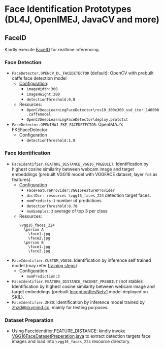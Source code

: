 # Face Identification Prototypes (DL4J, OpenIMEJ, JavaCV and more)

## FaceID
Kindly execute [FaceID](https://github.com/skymindglobal/faceverification-java/blob/master/src/main/java/com/skymindglobal/faceverification/FaceID.java) for realtime inferencing.

### Face Detection
- `FaceDetector.OPENCV_DL_FACEDETECTOR` (default): OpenCV with prebuilt caffe face detection model
  - [Configuration](https://github.com/skymindglobal/faceverification-java/blob/master/src/main/java/com/skymindglobal/faceverification/FaceID.java#L151):
    - `imageWidth:300`
    - `imageHeight:300`
    - `detectionThreshold:0.8`
  - Resources:
    - `OpenCVDeepLearningFaceDetector\res10_300x300_ssd_iter_140000.caffemodel`
    - `OpenCVDeepLearningFaceDetector\deploy.prototxt`
- `FaceDetector.OPENIMAJ_FKE_FACEDETECTOR`: OpenIMAJ's FKEFaceDetector
  - Configuration
    - `detectionThreshold:1.0`

### Face Identification
- `FaceIdentifier.FEATURE_DISTANCE_VGG16_PREBUILT`: Identification by highest cosine similarity between webcam image and target embeddings (prebuilt VGG16 model with VGGFACE dataset, layer `fc8` as features).
  - [Configuration](https://github.com/skymindglobal/faceverification-java/blob/master/src/main/java/com/skymindglobal/faceverification/FaceID.java#L134-L136)
    - `FaceFeatureProvider:VGG16FeatureProvider`
    - `dictDir: resources \vgg16_faces_224` detection target faces.
    - `numPredicts:1` number of predictions
    - `detectionThreshold:0.78`
    - `numSamples:3` average of top 3 per class
  - Resources:
    ```
    \vgg16_faces_224
      \person A
        \face1.jpg
        \face2.jpg
      \person B
        \face1.jpg
        \face2.jpg
    ```
- `FaceIdentifier.CUSTOM_VGG16`: Identification by inference self trained model (may refer [training steps](https://github.com/skymindglobal/faceverification-java/tree/master/src/main/java/com/skymindglobal/faceverification_training/identification/VGG16FaceIdentifier/VGG16Classifier.java))
  - Configuration
    - `numPrediction:3`
- `FaceIdentifier.FEATURE_DISTANCE_FACENET_PREBUILT` (not stable): Identification by highest cosine similarity between webcam image and target embeddings (prebuilt [InceptionResNetv1](https://github.com/davidsandberg/facenet) model  deployed on SKIL).
- `FaceIdentifier.ZHZD`: Identification by inference model trained by zhzd@skymind.cc, mainly for testing purposes.
### Dataset Preparation
- Using FaceIdentifier.FEATURE_DISTANCE: kindly invoke [VGG16FaceDatasetPreperation.java](https://github.com/skymindglobal/faceverification-java/blob/master/src/main/java/com/skymindglobal/faceverification/VGG16FaceDatasetPreperation.java) to extract detection targets face images and load into `\vgg16_faces_224` resource directory.
